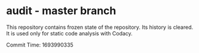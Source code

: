# audit - master branch

This repository contains frozen state of the repository.
Its history is cleared. It is used only for static code
analysis with Codacy.

Commit Time: 1693990335